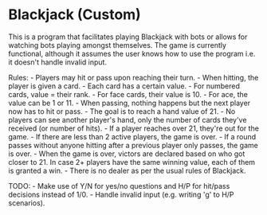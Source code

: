 # Blackjack (Custom)
This is a program that facilitates playing Blackjack with bots or allows for watching bots playing amongst themselves. The game is currently functional, although it assumes the user knows how to use the program i.e. it doesn't handle invalid input.

Rules:
    - Players may hit or pass upon reaching their turn.
    - When hitting, the player is given a card.
    - Each card has a certain value.
        - For numbered cards, value = their rank.
        - For face cards, their value is 10.
        - For ace, the value can be 1 or 11.
    - When passing, nothing happens but the next player now has to hit or pass.
    - The goal is to reach a hand value of 21.
    - No players can see another player's hand, only the number of cards they've received (or number of hits).
    - If a player reaches over 21, they're out for the game.
    - If there are less than 2 active players, the game is over.
    - If a round passes without anyone hitting after a previous player only passes, the game is over.
    - When the game is over, victors are declared based on who got closer to 21. In case 2+ players have the same winning value, each of them is granted a win.
    - There is no dealer as per the usual rules of Blackjack.

TODO:
    - Make use of Y/N for yes/no questions and H/P for hit/pass decisions instead of 1/0.
    - Handle invalid input (e.g. writing 'g' to H/P scenarios).
